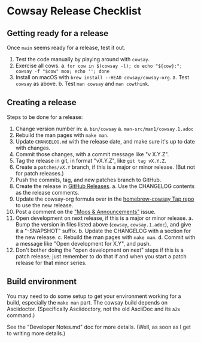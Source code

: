 # Cowsay Release Checklist

## Getting ready for a release

Once `main` seems ready for a release, test it out.

1. Test the code manually by playing around with `cowsay`.
2. Exercise all cows.
  a. `for cow in $(cowsay -l); do echo "${cow}:"; cowsay -f "$cow" moo; echo ''; done`
3. Install on macOS with `brew install --HEAD cowsay/cowsay-org`.
  a. Test `cowsay` as above.
  b. Test `man cowsay` and `man cowthink`.

## Creating a release

Steps to be done for a release:

1. Change version number in:
  a. `bin/cowsay`
  a. `man-src/man1/cowsay.1.adoc`
2. Rebuild the man pages with `make man`.
3. Update `CHANGELOG.md` with the release date, and make sure it's up to date with changes.
4. Commit those changes, with a commit message like "v X.Y.Z".
5. Tag the release in git, in format "vX.Y.Z", like `git tag vX.Y.Z`.
6. Create a `patches/vX.Y` branch, if this is a major or minor release. (But not for patch releases.)
7. Push the commits, tag, and new patches branch to GitHub.
8. Create the release in [GitHub Releases](https://github.com/cowsay-org/cowsay/releases).
  a. Use the CHANGELOG contents as the release comments.
9. Update the cowsay-org formula over in the [homebrew-cowsay Tap repo](https://github.com/cowsay-org/homebrew-cowsay) to use the new release.
10. Post a comment on the ["Moos & Announcements"](https://github.com/cowsay-org/cowsay/issues/48) issue.
12. Open development on next release, if this is a major or minor release.
  a. Bump the version in files listed above (`cowsay`, `cowsay.1.adoc`), and give it a "-SNAPSHOT" suffix.
  b. Update the CHANGELOG with a section for the new release.
  c. Rebuild the man pages with `make man`.
  d. Commit with a message like "Open development for X.Y", and push.
13. Don't bother doing the "open development on next" steps if this is a patch release; just remember to do that if and when you start a patch release for that minor series.

## Build environment

You may need to do some setup to get your environment working for a build, especially the `make man` part. The cowsay build depends on Asciidoctor. (Specifically Asciidoctory, not the old AsciiDoc and its `a2x` command.)

See the "Developer Notes.md" doc for more details. (Well, as soon as I get to writing more details.)
